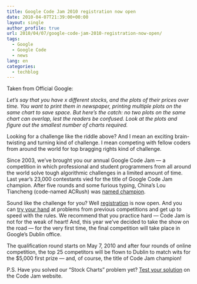 ```yaml
---
title: Google Code Jam 2010 registration now open
date: 2010-04-07T21:39:00+00:00
layout: single
author_profile: true
url: 2010/04/07/google-code-jam-2010-registration-now-open/
tags:
  - Google
  - Google Code
  - news
lang: en
categories: 
  - techblog
---
```

Taken from Official Google:

_Let’s say that you have x different stocks, and the plots of their prices over time. You want to print them in newspaper, printing multiple plots on the same chart to save space. But here’s the catch: no two plots on the same chart can overlap, lest the readers be confused. Look at the plots and figure out the smallest number of charts required._

Looking for a challenge like the riddle above? And I mean an exciting brain-twisting and turning kind of challenge. I mean competing with fellow coders from around the world for top bragging rights kind of challenge.

Since 2003, we’ve brought you our annual Google Code Jam — a competition in which professional and student programmers from all around the world solve tough algorithmic challenges in a limited amount of time. Last year’s 23,000 contestants vied for the title of Google Code Jam champion. After five rounds and some furious typing, China’s Lou Tiancheng (code-named ACRush) was [named champion](http://googleblog.blogspot.com/2009/11/and-google-code-jam-2009-champion-is.html).

Sound like the challenge for you? Well [registration](http://code.google.com/codejam) is now open. And you can [try your hand](http://code.google.com/codejam/archive.html) at problems from previous competitions and get up to speed with the rules. We recommend that you practice hard — Code Jam is not for the weak of heart! And, this year we’ve decided to take the show on the road — for the very first time, the final competition will take place in Google’s Dublin office.

The qualification round starts on May 7, 2010 and after four rounds of online competition, the top 25 competitors will be flown to Dublin to match wits for the $5,000 first prize — and, of course, the title of Code Jam champion!

P.S. Have you solved our “Stock Charts” problem yet? [Test your solution](http://code.google.com/codejam/contest/dashboard?c=204113#s=p2) on the Code Jam website.